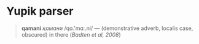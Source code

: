 # Yupik parser

> **qamani** *қамани* /qɑ.'mɑː.ni/ — (demonstrative adverb, localis case, obscured) in there (*Badten et al, 2008*)

